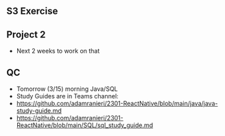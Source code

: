 ## S3 Exercise
## Project 2
- Next 2 weeks to work on that
## QC
- Tomorrow (3/15) morning Java/SQL
- Study Guides are in Teams channel:
- https://github.com/adamranieri/2301-ReactNative/blob/main/java/java-study-guide.md
- https://github.com/adamranieri/2301-ReactNative/blob/main/SQL/sql_study_guide.md